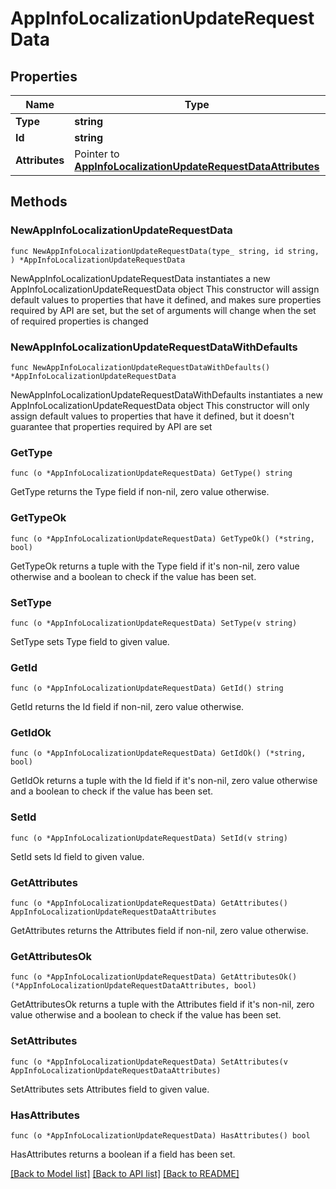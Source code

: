 # AppInfoLocalizationUpdateRequestData

## Properties

Name | Type | Description | Notes
------------ | ------------- | ------------- | -------------
**Type** | **string** |  | 
**Id** | **string** |  | 
**Attributes** | Pointer to [**AppInfoLocalizationUpdateRequestDataAttributes**](AppInfoLocalizationUpdateRequestDataAttributes.md) |  | [optional] 

## Methods

### NewAppInfoLocalizationUpdateRequestData

`func NewAppInfoLocalizationUpdateRequestData(type_ string, id string, ) *AppInfoLocalizationUpdateRequestData`

NewAppInfoLocalizationUpdateRequestData instantiates a new AppInfoLocalizationUpdateRequestData object
This constructor will assign default values to properties that have it defined,
and makes sure properties required by API are set, but the set of arguments
will change when the set of required properties is changed

### NewAppInfoLocalizationUpdateRequestDataWithDefaults

`func NewAppInfoLocalizationUpdateRequestDataWithDefaults() *AppInfoLocalizationUpdateRequestData`

NewAppInfoLocalizationUpdateRequestDataWithDefaults instantiates a new AppInfoLocalizationUpdateRequestData object
This constructor will only assign default values to properties that have it defined,
but it doesn't guarantee that properties required by API are set

### GetType

`func (o *AppInfoLocalizationUpdateRequestData) GetType() string`

GetType returns the Type field if non-nil, zero value otherwise.

### GetTypeOk

`func (o *AppInfoLocalizationUpdateRequestData) GetTypeOk() (*string, bool)`

GetTypeOk returns a tuple with the Type field if it's non-nil, zero value otherwise
and a boolean to check if the value has been set.

### SetType

`func (o *AppInfoLocalizationUpdateRequestData) SetType(v string)`

SetType sets Type field to given value.


### GetId

`func (o *AppInfoLocalizationUpdateRequestData) GetId() string`

GetId returns the Id field if non-nil, zero value otherwise.

### GetIdOk

`func (o *AppInfoLocalizationUpdateRequestData) GetIdOk() (*string, bool)`

GetIdOk returns a tuple with the Id field if it's non-nil, zero value otherwise
and a boolean to check if the value has been set.

### SetId

`func (o *AppInfoLocalizationUpdateRequestData) SetId(v string)`

SetId sets Id field to given value.


### GetAttributes

`func (o *AppInfoLocalizationUpdateRequestData) GetAttributes() AppInfoLocalizationUpdateRequestDataAttributes`

GetAttributes returns the Attributes field if non-nil, zero value otherwise.

### GetAttributesOk

`func (o *AppInfoLocalizationUpdateRequestData) GetAttributesOk() (*AppInfoLocalizationUpdateRequestDataAttributes, bool)`

GetAttributesOk returns a tuple with the Attributes field if it's non-nil, zero value otherwise
and a boolean to check if the value has been set.

### SetAttributes

`func (o *AppInfoLocalizationUpdateRequestData) SetAttributes(v AppInfoLocalizationUpdateRequestDataAttributes)`

SetAttributes sets Attributes field to given value.

### HasAttributes

`func (o *AppInfoLocalizationUpdateRequestData) HasAttributes() bool`

HasAttributes returns a boolean if a field has been set.


[[Back to Model list]](../README.md#documentation-for-models) [[Back to API list]](../README.md#documentation-for-api-endpoints) [[Back to README]](../README.md)


